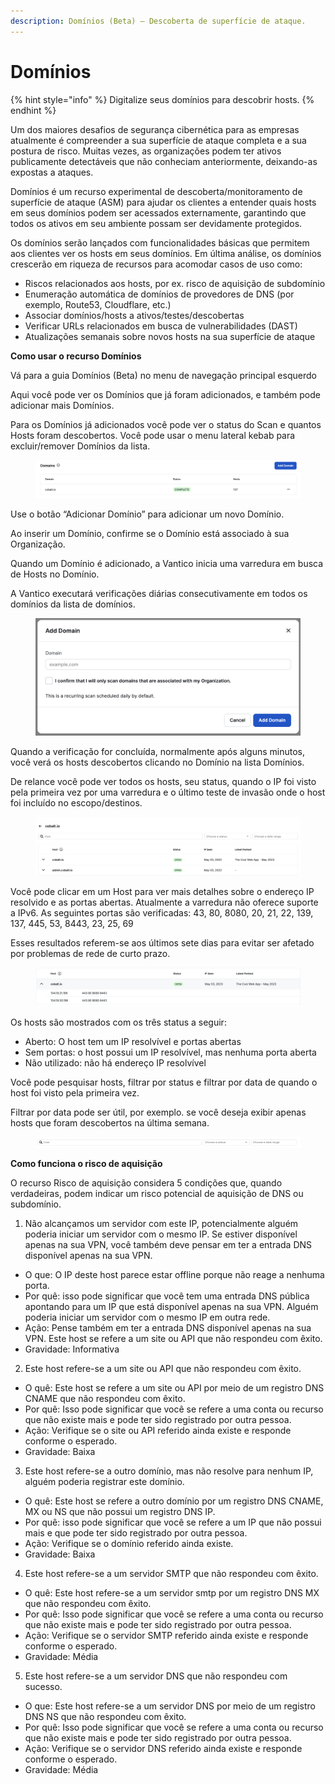 ```yaml
---
description: Domínios (Beta) – Descoberta de superfície de ataque.
---
```


# Domínios

{% hint style="info" %}
Digitalize seus domínios para descobrir hosts.
{% endhint %}



Um dos maiores desafios de segurança cibernética para as empresas atualmente é compreender a sua superfície de ataque completa e a sua postura de risco. Muitas vezes, as organizações podem ter ativos publicamente detectáveis que não conheciam anteriormente, deixando-as expostas a ataques.

Domínios é um recurso experimental de descoberta/monitoramento de superfície de ataque (ASM) para ajudar os clientes a entender quais hosts em seus domínios podem ser acessados externamente, garantindo que todos os ativos em seu ambiente possam ser devidamente protegidos.

Os domínios serão lançados com funcionalidades básicas que permitem aos clientes ver os hosts em seus domínios. Em última análise, os domínios crescerão em riqueza de recursos para acomodar casos de uso como:

* Riscos relacionados aos hosts, por ex. risco de aquisição de subdomínio
* Enumeração automática de domínios de provedores de DNS (por exemplo, Route53, Cloudflare, etc.)
* Associar domínios/hosts a ativos/testes/descobertas
* Verificar URLs relacionados em busca de vulnerabilidades (DAST)
* Atualizações semanais sobre novos hosts na sua superfície de ataque





**Como usar o recurso Domínios**

Vá para a guia Domínios (Beta) no menu de navegação principal esquerdo

Aqui você pode ver os Domínios que já foram adicionados, e também pode adicionar mais Domínios.

Para os Domínios já adicionados você pode ver o status do Scan e quantos Hosts foram descobertos. Você pode usar o menu lateral kebab para excluir/remover Domínios da lista.

<figure><img src="../../.gitbook/assets/listofdomains.png" alt=""><figcaption></figcaption></figure>

Use o botão “Adicionar Domínio” para adicionar um novo Domínio.

Ao inserir um Domínio, confirme se o Domínio está associado à sua Organização.

Quando um Domínio é adicionado, a Vantico inicia uma varredura em busca de Hosts no Domínio.

A Vantico executará verificações diárias consecutivamente em todos os domínios da lista de domínios.



<figure><img src="../../.gitbook/assets/scanadomain.png" alt=""><figcaption></figcaption></figure>



Quando a verificação for concluída, normalmente após alguns minutos, você verá os hosts descobertos clicando no Domínio na lista Domínios.

De relance você pode ver todos os hosts, seu status, quando o IP foi visto pela primeira vez por uma varredura e o último teste de invasão onde o host foi incluído no escopo/destinos.



<figure><img src="../../.gitbook/assets/hosts.png" alt=""><figcaption></figcaption></figure>



Você pode clicar em um Host para ver mais detalhes sobre o endereço IP resolvido e as portas abertas. Atualmente a varredura não oferece suporte a IPv6. As seguintes portas são verificadas: 43, 80, 8080, 20, 21, 22, 139, 137, 445, 53, 8443, 23, 25, 69

Esses resultados referem-se aos últimos sete dias para evitar ser afetado por problemas de rede de curto prazo.



<figure><img src="../../.gitbook/assets/ipsandports.png" alt=""><figcaption></figcaption></figure>



Os hosts são mostrados com os três status a seguir:

* Aberto: O host tem um IP resolvível e portas abertas
* Sem portas: o host possui um IP resolvível, mas nenhuma porta aberta
* Não utilizado: não há endereço IP resolvível

Você pode pesquisar hosts, filtrar por status e filtrar por data de quando o host foi visto pela primeira vez.

Filtrar por data pode ser útil, por exemplo. se você deseja exibir apenas hosts que foram descobertos na última semana.

<figure><img src="../../.gitbook/assets/search.png" alt=""><figcaption></figcaption></figure>





**Como funciona o risco de aquisição**

O recurso Risco de aquisição considera 5 condições que, quando verdadeiras, podem indicar um risco potencial de aquisição de DNS ou subdomínio.

1. Não alcançamos um servidor com este IP, potencialmente alguém poderia iniciar um servidor com o mesmo IP. Se estiver disponível apenas na sua VPN, você também deve pensar em ter a entrada DNS disponível apenas na sua VPN.

* O que: O IP deste host parece estar offline porque não reage a nenhuma porta.
* Por quê: isso pode significar que você tem uma entrada DNS pública apontando para um IP que está disponível apenas na sua VPN. Alguém poderia iniciar um servidor com o mesmo IP em outra rede.
* Ação: Pense também em ter a entrada DNS disponível apenas na sua VPN. Este host se refere a um site ou API que não respondeu com êxito.
* Gravidade: Informativa

2. Este host refere-se a um site ou API que não respondeu com êxito.

* O quê: Este host se refere a um site ou API por meio de um registro DNS CNAME que não respondeu com êxito.
* Por quê: Isso pode significar que você se refere a uma conta ou recurso que não existe mais e pode ter sido registrado por outra pessoa.
* Ação: Verifique se o site ou API referido ainda existe e responde conforme o esperado.
* Gravidade: Baixa

3. Este host refere-se a outro domínio, mas não resolve para nenhum IP, alguém poderia registrar este domínio.

* O quê: Este host se refere a outro domínio por um registro DNS CNAME, MX ou NS que não possui um registro DNS IP.
* Por quê: isso pode significar que você se refere a um IP que não possui mais e que pode ter sido registrado por outra pessoa.
* Ação: Verifique se o domínio referido ainda existe.
* Gravidade: Baixa

4. Este host refere-se a um servidor SMTP que não respondeu com êxito.&#x20;

* O quê: Este host refere-se a um servidor smtp por um registro DNS MX que não respondeu com êxito.
* Por quê: Isso pode significar que você se refere a uma conta ou recurso que não existe mais e pode ter sido registrado por outra pessoa.
* Ação: Verifique se o servidor SMTP referido ainda existe e responde conforme o esperado.
* Gravidade: Média

5. Este host refere-se a um servidor DNS que não respondeu com sucesso.

* O que: Este host refere-se a um servidor DNS por meio de um registro DNS NS que não respondeu com êxito.
* Por quê: Isso pode significar que você se refere a uma conta ou recurso que não existe mais e pode ter sido registrado por outra pessoa.
* Ação: Verifique se o servidor DNS referido ainda existe e responde conforme o esperado.
* Gravidade: Média
